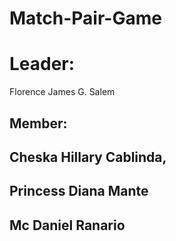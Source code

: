 # Match-Pair-Game

# Leader:
Florence James G. Salem

## Member:
## Cheska Hillary Cablinda,
## Princess Diana Mante
## Mc Daniel Ranario

